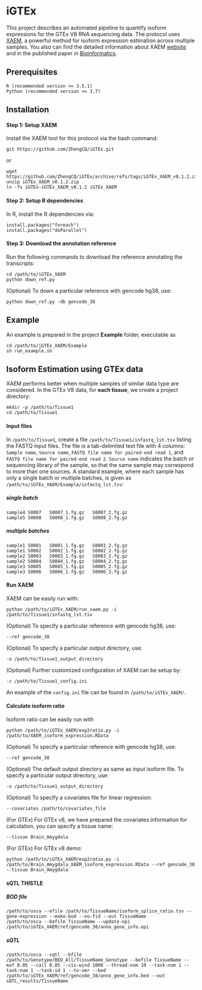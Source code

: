 # iGTEx
This project describes an automated pipeline to quantify isoform expressions for the GTEx V8 RNA sequencing data. The protocol uses [XAEM](https://github.com/WenjiangDeng/XAEM), a powerful method for isoform expression estimation across multiple samples. You also can find the detailed information about XAEM [website](https://www.meb.ki.se/sites/biostatwiki/xaem) and in the published paper in [Bioinformatics](https://academic.oup.com/bioinformatics/article/36/3/805/5545974).

## Prerequisites
```
R (recommended version >= 3.5.1)
Python (recommended version >= 3.7)
```


## Installation

#### Step 1: Setup XAEM
Install the XAEM tool for this protocol via the bash command:
```
git https://github.com/ZhengCQ/iGTEx.git
```
or 
```
wget https://github.com/ZhengCQ/iGTEx/archive/refs/tags/iGTEx_XAEM_v0.1.2.zip
unzip iGTEx_XAEM_v0.1.2.zip
ln -fs iGTEx-iGTEx_XAEM_v0.1.2 iGTEx_XAEM
```

#### Step 2: Setup R dependencies
In R, install the R dependencies via:
```
install.packages("foreach")
install.packages("doParallel")
```

#### Step 3: Download the annotation reference
Run the following commands to download the reference annotating the transcripts:
```
cd /path/to/iGTEx_XAEM
python down_ref.py
```

(Optional) To down a particular reference with gencode hg38, use:
```
python down_ref.py -db gencode_38
```

## Example
An example is prepared in the project **Example** folder, executable as
```
cd /path/to/iGTEx_XAEM/Example
sh run_example.sh 
```

## Isoform Estimation using GTEx data

XAEM performs better when multiple samples of similar data type are considered. In the GTEx V8 data, for **each tissue**, we create a project directory:
```
mkdir -p /path/to/Tissue1
cd /path/to/Tissue1
```
#### Input files
In `/path/to/Tissue1`, create a file `/path/to/Tissue1/infastq_lst.tsv` listing the FASTQ input files. The file is a tab-delimited text file with 4 columns: `Sample name`, `Source name`, `FASTQ file name for paired-end read 1`, and `FASTQ file name for paired-end read 2`. `Source name` indicates the batch or sequencing library of the sample, so that the same sample may correspond to more than one sources. A standard example, where each sample has only a single batch or multiple batches, is given as `/path/to/iGTEx_XAEM/Example/infastq_lst.tsv`:

##### single batch
```
sample4 S0007   S0007_1.fg.gz   S0007_2.fg.gz
sample5 S0008   S0008_1.fg.gz   S0008_2.fg.gz
```
##### multiple batches
```
sample1 S0001   S0001_1.fg.gz   S0001_2.fg.gz
sample1 S0002   S0002_1.fg.gz   S0002_2.fg.gz
sample2 S0003   S0003_1.fg.gz   S0003_2.fg.gz
sample2 S0004   S0004_1.fg.gz   S0004_2.fg.gz
sample3 S0005   S0005_1.fg.gz   S0005_2.fg.gz
sample3 S0006   S0006_1.fg.gz   S0006_2.fg.gz
```



#### Run XAEM 
XAEM can be easily run with:
```
python /path/to/iGTEx_XAEM/run_xaem.py -i /path/to/Tissue1/infastq_lst.tsv
```
(Optional) To specify a particular reference with gencode hg38, use:
```
--ref gencode_38
```
(Optional) To specify a particular output directory, use:
```
-o /path/to/Tissue1_output_directory
```
(Optional) Further customized configuration of XAEM can be setup by:
```
-c /path/to/Tissue1_config.ini
```
An example of the `config.ini` file can be found in `/path/to/iGTEx_XAEM/`.



#### Calculate isoform ratio  
Isoform ratio can be easily run with
```
python /path/to/iGTEx_XAEM/exp2ratio.py -i /path/to/XAEM_isoform_expression.RData
```
(Optional) To specify a particular reference with gencode hg38, use:
```
--ref gencode_38
```
(Optional) The default output directory as same as input isoform file. To specify a particular output directory, use:
```
-o /path/to/Tissue1_output_directory
```
(Optional) To specify a covariates file for linear regression:
```
--covariates /path/to/covariates_file
```
(For GTEx) For GTEx v8, we have prepared the covariates information for calculation, you can specify a tissue name:
```
--tissue Brain_Amygdala 
```
(For GTEx) For GTEx v8 demo:
```
python /path/to/iGTEx_XAEM/exp2ratio.py -i /path/to/Brain_Amygdala_XAEM_isoform_expression.RData --ref gencode_38 --tissue Brain_Amygdala
```

#### sQTL THISTLE
##### BOD file
```
/path/to/osca --efile /path/to/TissueName/isoform_splice_ratio.tsv --gene-expression --make-bod --no-fid --out TissueName 
/path/to/osca --befile TissueName --update-opi /path/to/iGTEx_XAEM/ref/gencode_38/anno_gene_info.opi
```
##### sQTL
```
/path/to/osca --sqtl --bfile /path/to/Genotype/BED_All/TissueName_Genotype --befile TissueName --maf 0.05 --call 0.85 --cis-wind 1000 --thread-num 10 --task-num 1 --task-num 1 --task-id 1 --to-smr --bed /path/to/iGTEx_XAEM/ref/gencode_38/anno_gene_info.bed --out sQTL_results/TissueName
```



